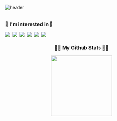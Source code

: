 ![header](https://capsule-render.vercel.app/api?type=waving&color=gradient&height=300&section=header&text=Welcome%20to%20hyeok's%20GitHub⭐&fontSize=40)


<div style="display:flex; flex-direction:column; align-items:flex-start;" align="center">
 <h3>🔨 I'm interested in 🔨 </h3>
    <div>
        <img src="https://img.shields.io/badge/Java-007396?style=flat-square&logo=Java&logoColor=white"/></a>&nbsp
        <img src="https://img.shields.io/badge/SpringBoot-6DB33F?style=flat-square&logo=SpringBoot&logoColor=white"/></a>&nbsp
        <img src="https://img.shields.io/badge/Javascript-ffb13b?style=flat-square&logo=javascript&logoColor=white"/></a>&nbsp 
        <img src="https://img.shields.io/badge/Node.js-339933?style=flat-square&logo=Node.js&logoColor=white"/></a>&nbsp
        <img src="https://img.shields.io/badge/Express-000000?style=flat-square&logo=Express&logoColor=white"/></a>&nbsp
        <img src="https://img.shields.io/badge/Mysql-E6B91E?style=flat-square&logo=MySql&logoColor=white"/></a>&nbsp 
    </div>
</div>

<h3 align="center">👩‍💻 My Github Stats 👩‍💻</h3>
<div align="center">

<img src="https://github-readme-stats.vercel.app/api?username=chaseunghyeok&show_icons=true&theme=radical&count_private=true" height="200"/>
</div>

<!--
**chaseunghyeok/chaseunghyeok** is a ✨ _special_ ✨ repository because its `README.md` (this file) appears on your GitHub profile.

Here are some ideas to get you started:

- 🔭 I’m currently working on ...
- 🌱 I’m currently learning ...
- 👯 I’m looking to collaborate on ...
- 🤔 I’m looking for help with ...
- 💬 Ask me about ...
- 📫 How to reach me: ...
- 😄 Pronouns: ...
- ⚡ Fun fact: ...
-->
